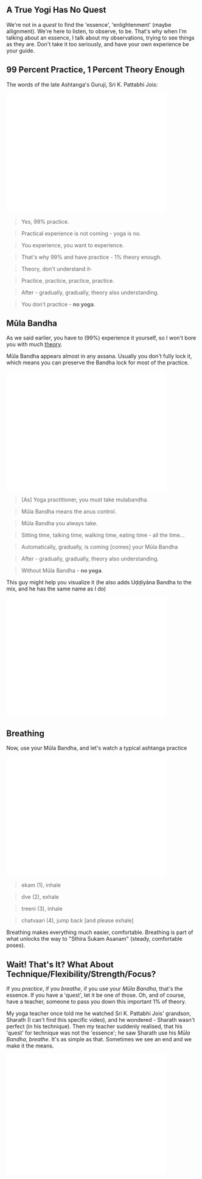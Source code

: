 ## A True Yogi Has No Quest
We're not in a *quest* to find the 'essence', 'enlightenment' (maybe allignment). We're here to listen, to observe, to be. That's why when I'm talking about an essence, I talk about my observations, trying to see things as they are. Don't take it too seriously, and have your own experience be your guide.

## 99 Percent Practice, 1 Percent Theory Enough
The words of the late Ashtanga's Guruji, Sri K. Pattabhi Jois:
<iframe width="420" height="315" src="//www.youtube.com/embed/ttRaZkigQmQ?start=339&end=364" frameborder="0" allowfullscreen style="display:block;"></iframe>


> Yes, 99% practice.

> Practical experience is not coming - yoga is no.

> You experience, you want to experience.

> That's why 99% and have practice - 1% theory enough.

> Theory, don't understand it-

> Practice, practice, practice, practice.

> After - gradually, gradually, theory also understanding.

> You don't practice - __no yoga__.

## Mūla Bandha

As we said earlier, you have to (99%) experience it yourself, so I won't bore you with much [theory](http://en.wikipedia.org/wiki/Mula_Bandha).

Mūla Bandha appears almost in any assana. Usually you don't fully lock it, which means you can preserve the Bandha lock for most of the practice.

<iframe width="420" height="315" src="//www.youtube.com/embed/ttRaZkigQmQ?start=206&end=227" frameborder="0" allowfullscreen style="display:block;"></iframe>

> [As] Yoga practitioner, you must take mulabandha.

> Mūla Bandha means the anus control.

> Mūla Bandha you always take.

> Sitting time, talking time, walking time, eating time - all the time...

> Automatically, gradually, is coming [comes] your Mūla Bandha

> After - gradually, gradually, theory also understanding.

> Without Mūla Bandha - __no yoga__.

This guy might help you visualize it (he also adds Uḍḍiyāna Bandha to the mix, and he has the same name as I do)
<iframe width="420" height="315" src="//www.youtube.com/embed/JcV1JA515zQ" frameborder="0" allowfullscreen style="display:block;"></iframe>

## Breathing

Now, use your Mūla Bandha, and let's watch a typical ashtanga practice
<iframe width="420" height="315" src="//www.youtube.com/embed/ttRaZkigQmQ?start=108&end=122" frameborder="0" allowfullscreen style="display:block;"></iframe>


> ekam (1), inhale

> dve (2), exhale

> treeni (3), inhale

> chatvaari (4), jump back [and please exhale]

Breathing makes everything much easier, comfortable. Breathing is part of what unlocks the way to "Sthira Sukam Asanam" (steady, comfortable poses).

## Wait! That's It? What About Technique/Flexibility/Strength/Focus?

If you _practice_, if you _breathe_, if you use your _Mūla Bandha_, that's the essence. If you have a 'quest', let it be one of those. Oh, and of course, have a teacher, someone to pass you down this important 1% of theory.

My yoga teacher once told me he watched Sri K. Pattabhi Jois' grandson, Sharath (I can't find this specific video), and he wondered - Sharath wasn't perfect (in his technique). Then my teacher suddenly realised, that his 'quest' for technique was not the 'essence'; he saw Sharath use his _Mūla Bandha_, _breathe_. It's as simple as that. Sometimes we see an end and we make it the means.

<iframe width="420" height="315" src="//www.youtube.com/embed/6dSAyFmmARI?start=293&end=359" frameborder="0" allowfullscreen style="display:block;"></iframe>
